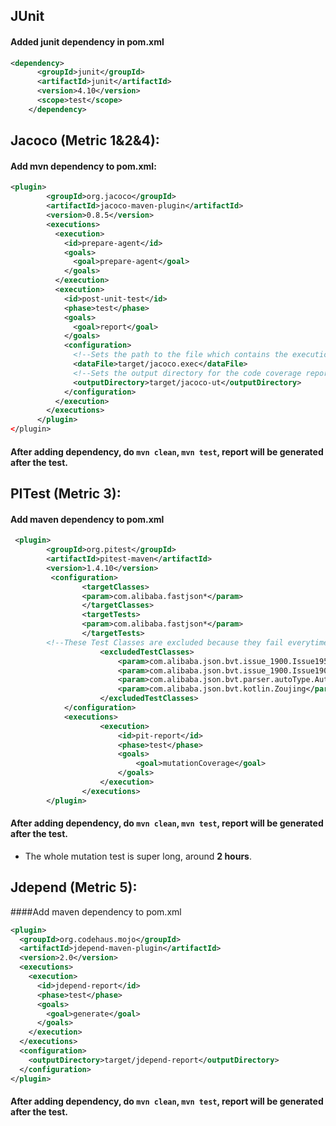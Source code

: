 ## JUnit
#### Added junit dependency in pom.xml 
```xml
<dependency>
      <groupId>junit</groupId>
      <artifactId>junit</artifactId>
      <version>4.10</version>
      <scope>test</scope>
    </dependency>
```

##  Jacoco (Metric 1&2&4):
#### Add mvn dependency to pom.xml:
```xml
<plugin>
        <groupId>org.jacoco</groupId>
        <artifactId>jacoco-maven-plugin</artifactId>
        <version>0.8.5</version>
        <executions>
          <execution>
            <id>prepare-agent</id>
            <goals>
              <goal>prepare-agent</goal>
            </goals>
          </execution>
          <execution>
            <id>post-unit-test</id>
            <phase>test</phase>
            <goals>
              <goal>report</goal>
            </goals>
            <configuration>
              <!--Sets the path to the file which contains the execution data.-->
              <dataFile>target/jacoco.exec</dataFile>
              <!--Sets the output directory for the code coverage report.-->
              <outputDirectory>target/jacoco-ut</outputDirectory>
            </configuration>
          </execution>
        </executions>
      </plugin>
</plugin>
```
#### After adding dependency, do `mvn clean`, `mvn test`, report will be generated after the test.

## PITest (Metric 3):
#### Add maven dependency to pom.xml
```xml
 <plugin>
		<groupId>org.pitest</groupId>
		<artifactId>pitest-maven</artifactId>
		<version>1.4.10</version>
		 <configuration>
				<targetClasses>
				<param>com.alibaba.fastjson*</param>
				</targetClasses>
				<targetTests>
				<param>com.alibaba.fastjson*</param>
				</targetTests>
        <!--These Test Classes are excluded because they fail everytime and causes errors in PITest to run correctly-->
					<excludedTestClasses>
						<param>com.alibaba.json.bvt.issue_1900.Issue1955</param>
						<param>com.alibaba.json.bvt.issue_1900.Issue1901</param>
						<param>com.alibaba.json.bvt.parser.autoType.AutoTypeTest5</param>
						<param>com.alibaba.json.bvt.kotlin.Zoujing</param>
					</excludedTestClasses>
			</configuration>
			<executions>
					<execution>
						<id>pit-report</id>
						<phase>test</phase>
						<goals>
							<goal>mutationCoverage</goal>
						</goals>
					</execution>
				</executions>
		</plugin>			

```
#### After adding dependency, do `mvn clean`, `mvn test`, report will be generated after the test.
- The whole mutation test is super long, around **2 hours**.

## Jdepend (Metric 5):
####Add maven dependency to pom.xml
```xml
<plugin>
  <groupId>org.codehaus.mojo</groupId>
  <artifactId>jdepend-maven-plugin</artifactId>
  <version>2.0</version>
  <executions>
    <execution>
      <id>jdepend-report</id>
      <phase>test</phase>
      <goals>
        <goal>generate</goal>
      </goals>
    </execution>
  </executions>
  <configuration>
    <outputDirectory>target/jdepend-report</outputDirectory>
  </configuration>
</plugin>
```
#### After adding dependency, do `mvn clean`, `mvn test`, report will be generated after the test.
